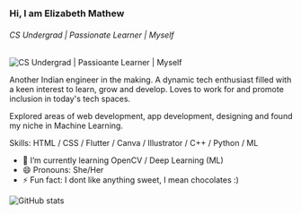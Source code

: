 ### Hi, I am Elizabeth Mathew
###### CS Undergrad | Passionate Learner | Myself
![CS Undergrad | Passioante Learner | Myself](https://i.postimg.cc/ry3hgGmX/Blue-Modern-Corporate-Computer-and-Technology-Linkedin-Banner.png)

Another Indian engineer in the making. A dynamic tech enthusiast filled with a keen interest to learn, grow and develop. Loves to work for and promote inclusion in today's tech spaces.

Explored areas of web development, app development, designing and found my niche in Machine Learning.

Skills: HTML / CSS / Flutter / Canva / Illustrator / C++ / Python / ML

- 🌱 I’m currently learning OpenCV / Deep Learning (ML)
- 😄 Pronouns: She/Her 
- ⚡ Fun fact: I dont like anything sweet, I mean chocolates :)
 

![GitHub stats](https://github-readme-stats.vercel.app/api?username=Elizabeth-Mathew1&show_icons=true&theme=tokyonight)  

